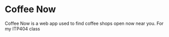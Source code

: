 # Coffee Now

Coffee Now is a web app used to find coffee shops open now near you. For my ITP404 class
